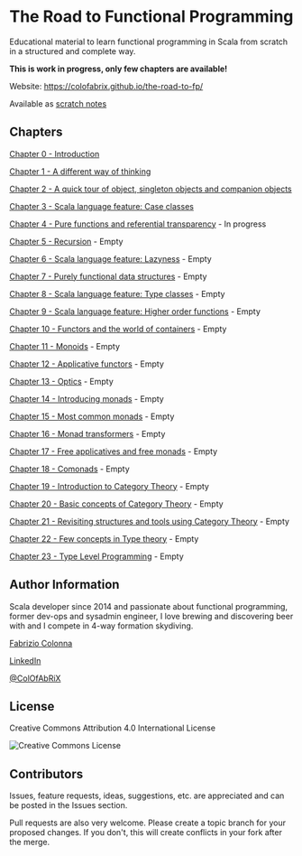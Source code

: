 # The Road to Functional Programming

Educational material to learn functional programming in Scala from scratch in a structured and
complete way.

**This is work in progress, only few chapters are available!**

Website: <https://colofabrix.github.io/the-road-to-fp/>

Available as [scratch notes](the_road_to_fp_notes.md)

## Chapters

[Chapter 0 - Introduction](00_introduction.md)

[Chapter 1 - A different way of thinking](01_different_way_of_thinking.md)

[Chapter 2 - A quick tour of object, singleton objects and companion objects](02_objects.md)

[Chapter 3 - Scala language feature: Case classes](03_case_classes.md)

[Chapter 4 - Pure functions and referential transparency](04_pure_functions.md) - In progress

[Chapter 5 - Recursion](05_recursion.md) - Empty

[Chapter 6 - Scala language feature: Lazyness](06_lazyness.md) - Empty

[Chapter 7 - Purely functional data structures](07_data_structures.md) - Empty

[Chapter 8 - Scala language feature: Type classes](08_type_classes.md) - Empty

[Chapter 9 - Scala language feature: Higher order functions](09_higher_order.md) - Empty

[Chapter 10 - Functors and the world of containers](10_functors.md) - Empty

[Chapter 11 - Monoids](11_monoids.md) - Empty

[Chapter 12 - Applicative functors](12_applicatives.md) - Empty

[Chapter 13 - Optics](13_optics.md) - Empty

[Chapter 14 - Introducing monads](14_introducing_monads.md) - Empty

[Chapter 15 - Most common monads](15_common_monads.md) - Empty

[Chapter 16 - Monad transformers](16_monad_transformers.md) - Empty

[Chapter 17 - Free applicatives and free monads](17_free_applicatives_monads.md) - Empty

[Chapter 18 - Comonads](18_comonads.md) - Empty

[Chapter 19 - Introduction to Category Theory](19_intro_category_theory.md) - Empty

[Chapter 20 - Basic concepts of Category Theory](20_basic_categories.md) - Empty

[Chapter 21 - Revisiting structures and tools using Category Theory](21_revisiting_with_cats.md) - Empty

[Chapter 22 - Few concepts in Type theory](22_type_theory_concepts.md) - Empty

[Chapter 23 - Type Level Programming](23_type_level_programming.md) - Empty

## Author Information

Scala developer since 2014 and passionate about functional programming, former dev-ops and sysadmin
engineer, I love brewing and discovering beer with and I compete in 4-way formation skydiving.

[Fabrizio Colonna](mailto:colofabrix@tin.it)

[LinkedIn](https://www.linkedin.com/in/fabrizio-colonna-9a70406a/)

[@ColOfAbRiX](https://github.com/ColOfAbRiX)

## License

Creative Commons Attribution 4.0 International License

![Creative Commons License][CC-BY-4.0]

## Contributors

Issues, feature requests, ideas, suggestions, etc. are appreciated and can be posted in the Issues
section.

Pull requests are also very welcome. Please create a topic branch for your proposed changes. If you
don't, this will create conflicts in your fork after the merge.

[CC-BY-4.0]: https://i.creativecommons.org/l/by/4.0/88x31.png "Creative Commons License"
